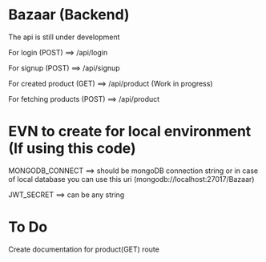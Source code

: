 # Bazaar (Backend)

The api is still under development

<p>For login (POST) ==> /api/login</p>
<p>For signup (POST) ==> /api/signup</p>
<p>For created product (GET) ==> /api/product (Work in progress)</p>
<p>For fetching products (POST) ==> /api/product</p>

# EVN to create for local environment (If using this code)

<p>MONGODB_CONNECT ==> should be mongoDB connection string or in case of local database you can use this uri (mongodb://localhost:27017/Bazaar)</p>

<p>JWT_SECRET ==> can be any string</p>

# To Do
<p>Create documentation for product(GET) route</p>
